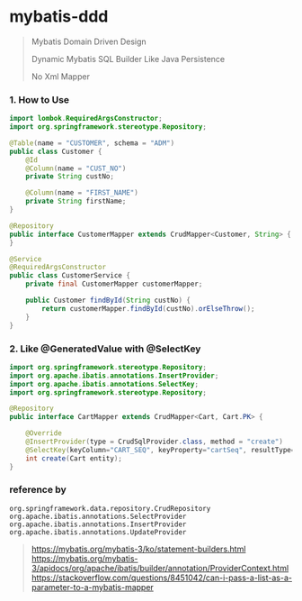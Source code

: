 # mybatis-ddd

> Mybatis Domain Driven Design   
> 
> Dynamic Mybatis SQL Builder Like Java Persistence
> 
> No Xml Mapper

### 1. How to Use
```java
import lombok.RequiredArgsConstructor;
import org.springframework.stereotype.Repository;

@Table(name = "CUSTOMER", schema = "ADM")
public class Customer {
    @Id
    @Column(name = "CUST_NO")
    private String custNo;

    @Column(name = "FIRST_NAME")
    private String firstName;
}

@Repository
public interface CustomerMapper extends CrudMapper<Customer, String> {
}

@Service
@RequiredArgsConstructor
public class CustomerService {
    private final CustomerMapper customerMapper;

    public Customer findById(String custNo) {
        return customerMapper.findById(custNo).orElseThrow();
    }
}
```
### 2. Like @GeneratedValue with @SelectKey
```java
import org.springframework.stereotype.Repository;
import org.apache.ibatis.annotations.InsertProvider;
import org.apache.ibatis.annotations.SelectKey;
import org.springframework.stereotype.Repository;

@Repository
public interface CartMapper extends CrudMapper<Cart, Cart.PK> {

    @Override
    @InsertProvider(type = CrudSqlProvider.class, method = "create")
    @SelectKey(keyColumn="CART_SEQ", keyProperty="cartSeq", resultType=Integer.class, before=true, statement="SELECT ADM.CART_SEQUENCE.nextval FROM DUAL")
    int create(Cart entity);
}
```

### reference by
```text
org.springframework.data.repository.CrudRepository
org.apache.ibatis.annotations.SelectProvider
org.apache.ibatis.annotations.InsertProvider
org.apache.ibatis.annotations.UpdateProvider
```
>https://mybatis.org/mybatis-3/ko/statement-builders.html  
https://mybatis.org/mybatis-3/apidocs/org/apache/ibatis/builder/annotation/ProviderContext.html
https://stackoverflow.com/questions/8451042/can-i-pass-a-list-as-a-parameter-to-a-mybatis-mapper  
